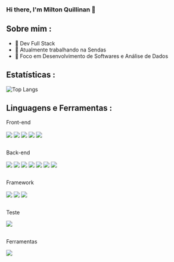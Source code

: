 ### Hi there, I'm Milton Quillinan 👋  

<!--
**Quillinan/Quillinan** is a ✨ _special_ ✨ repository because its `README.md` (this file) appears on your GitHub profile.

Here are some ideas to get you started:

- 🔭 I’m currently working on ...
- 🌱 I’m currently learning ...
- 👯 I’m looking to collaborate on ...
- 🤔 I’m looking for help with ...
- 💬 Ask me about ...
- 📫 How to reach me: ...
- 😄 Pronouns: ...
- ⚡ Fun fact: ...
-->
## Sobre mim :

- 🚀 Dev Full Stack
- 🔭 Atualmente trabalhando na Sendas
- 💬 Foco em Desenvolvimento de Softwares e Análise de Dados

## Estatísticas :

![Top Langs](https://github-readme-stats.vercel.app/api/top-langs/?username=Quillinan&layout=donut&theme=dark)
<!--
![Quillinan's GitHub stats](https://github-readme-stats.vercel.app/api?username=Quillinan&show_icons=true&theme=dark)
-->

## Linguagens e Ferramentas :
<!--
<div style="display: inline_block"><br/>
  <img align="center" atl ="" src=""/>
</div>
  -->
Front-end
<div style="display: inline_block">
  <img align="center" atl ="ts" src="https://img.shields.io/badge/TypeScript-007ACC?style=for-the-badge&logo=typescript&logoColor=white"/>
  <img align="center" atl ="js" src="https://img.shields.io/badge/JavaScript-F7DF1E?style=for-the-badge&logo=javascript&logoColor=black"/>
  <img align="center" atl ="html" src="https://img.shields.io/badge/HTML5-E34F26?style=for-the-badge&logo=html5&logoColor=white"/>
  <img align="center" atl ="css" src="https://img.shields.io/badge/CSS3-1572B6?style=for-the-badge&logo=css3&logoColor=white"/>
  <img align="center" atl ="styled" src="https://img.shields.io/badge/styled--components-DB7093?style=for-the-badge&logo=styled-components&logoColor=white"/>
</div><br/>

Back-end
<div style="display: inline_block">
  <img align="center" atl ="pyhton" src="https://img.shields.io/badge/Python-14354C?style=for-the-badge&logo=python&logoColor=white"/>
  <img align="center" atl ="node" src="https://img.shields.io/badge/Node.js-43853D?style=for-the-badge&logo=node.js&logoColor=white"/>
  <img align="center" atl ="php" src="https://img.shields.io/badge/PHP-777BB4?style=for-the-badge&logo=php&logoColor=white"/>
  <img align="center" atl ="mongoDb" src="https://img.shields.io/badge/MongoDB-4EA94B?style=for-the-badge&logo=mongodb&logoColor=white"/>
  <img align="center" atl ="postgreSQL" src="https://img.shields.io/badge/PostgreSQL-316192?style=for-the-badge&logo=postgresql&logoColor=white"/>
  <img align="center" atl ="express" src="https://img.shields.io/badge/Express.js-404D59?style=for-the-badge"/>
  <img align="center" atl ="prisma" src="https://img.shields.io/badge/Prisma-3982CE?style=for-the-badge&logo=Prisma&logoColor=white"/>
</div><br/>

Framework
<div style="display: inline_block">
  <img align="center" atl ="react" src="https://img.shields.io/badge/React-20232A?style=for-the-badge&logo=react&logoColor=61DAFB"/>
  <img align="center" atl ="angular" src="https://img.shields.io/badge/Angular-DD0031?style=for-the-badge&logo=angular&logoColor=white"/>
  <img align="center" atl ="ionic" src="https://img.shields.io/badge/Ionic-3880FF?style=for-the-badge&logo=ionic&logoColor=white"/>
</div><br/>

Teste
<div style="display: inline_block">
  <img align="center" atl ="jest" src="https://img.shields.io/badge/Jest-323330?style=for-the-badge&logo=Jest&logoColor=white"/>
</div><br/>

Ferramentas
<div style="display: inline_block">
  <img align="center" atl ="heroku" src="https://img.shields.io/badge/Heroku-430098?style=for-the-badge&logo=heroku&logoColor=white"/>
</div>





